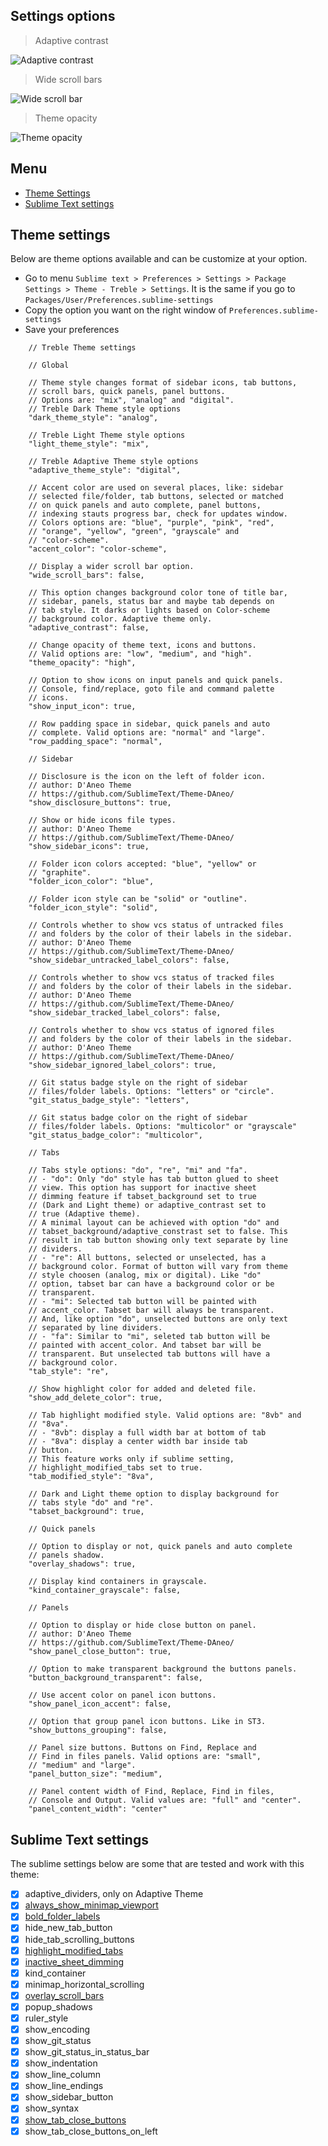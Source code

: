 ## Settings options

> Adaptive contrast

![Adaptive contrast](assets/screenshot-adaptive-contrast-on.png)

> Wide scroll bars

![Wide scroll bar](assets/screenshot-wide-scroll-bar.png)

> Theme opacity

![Theme opacity](assets/screenshot-theme-opacity.png)

## Menu

- [Theme Settings](https://github.com/53v3n3d4/Theme-Treble/blob/main/SETTINGS.md#theme-settings)  
- [Sublime Text settings](https://github.com/53v3n3d4/Theme-Treble/blob/main/SETTINGS.md#sublime-text-settings)  

## Theme settings

Below are theme options available and can be customize at your option.  
- Go to menu `Sublime text > Preferences > Settings > Package Settings > Theme - Treble > Settings`. It is the same if you go to `Packages/User/Preferences.sublime-settings`  
- Copy the option you want on the right window of `Preferences.sublime-settings`  
- Save your preferences  

```
    // Treble Theme settings

    // Global

    // Theme style changes format of sidebar icons, tab buttons, 
    // scroll bars, quick panels, panel buttons.
    // Options are: "mix", "analog" and "digital".
    // Treble Dark Theme style options
    "dark_theme_style": "analog",

    // Treble Light Theme style options
    "light_theme_style": "mix",

    // Treble Adaptive Theme style options
    "adaptive_theme_style": "digital",

    // Accent color are used on several places, like: sidebar 
    // selected file/folder, tab buttons, selected or matched 
    // on quick panels and auto complete, panel buttons, 
    // indexing stauts progress bar, check for updates window.
    // Colors options are: "blue", "purple", "pink", "red",
    // "orange", "yellow", "green", "grayscale" and
    // "color-scheme".
    "accent_color": "color-scheme",

    // Display a wider scroll bar option.
    "wide_scroll_bars": false,

    // This option changes background color tone of title bar, 
    // sidebar, panels, status bar and maybe tab depends on 
    // tab style. It darks or lights based on Color-scheme 
    // background color. Adaptive theme only.
    "adaptive_contrast": false,

    // Change opacity of theme text, icons and buttons.
    // Valid options are: "low", "medium", and "high".
    "theme_opacity": "high",

    // Option to show icons on input panels and quick panels. 
    // Console, find/replace, goto file and command palette 
    // icons.
    "show_input_icon": true,

    // Row padding space in sidebar, quick panels and auto
    // complete. Valid options are: "normal" and "large".
    "row_padding_space": "normal",

    // Sidebar

    // Disclosure is the icon on the left of folder icon.
    // author: D'Aneo Theme 
    // https://github.com/SublimeText/Theme-DAneo/
    "show_disclosure_buttons": true,

    // Show or hide icons file types.
    // author: D'Aneo Theme 
    // https://github.com/SublimeText/Theme-DAneo/
    "show_sidebar_icons": true,

    // Folder icon colors accepted: "blue", "yellow" or 
    // "graphite".
    "folder_icon_color": "blue",

    // Folder icon style can be "solid" or "outline".
    "folder_icon_style": "solid",

    // Controls whether to show vcs status of untracked files 
    // and folders by the color of their labels in the sidebar.
    // author: D'Aneo Theme 
    // https://github.com/SublimeText/Theme-DAneo/
    "show_sidebar_untracked_label_colors": false,

    // Controls whether to show vcs status of tracked files 
    // and folders by the color of their labels in the sidebar.
    // author: D'Aneo Theme 
    // https://github.com/SublimeText/Theme-DAneo/
    "show_sidebar_tracked_label_colors": false,

    // Controls whether to show vcs status of ignored files 
    // and folders by the color of their labels in the sidebar.
    // author: D'Aneo Theme 
    // https://github.com/SublimeText/Theme-DAneo/
    "show_sidebar_ignored_label_colors": true,

    // Git status badge style on the right of sidebar 
    // files/folder labels. Options: "letters" or "circle".
    "git_status_badge_style": "letters",

    // Git status badge color on the right of sidebar 
    // files/folder labels. Options: "multicolor" or "grayscale"
    "git_status_badge_color": "multicolor",

    // Tabs

    // Tabs style options: "do", "re", "mi" and "fa".
    // - "do": Only "do" style has tab button glued to sheet 
    // view. This option has support for inactive sheet 
    // dimming feature if tabset_background set to true 
    // (Dark and Light theme) or adaptive_contrast set to 
    // true (Adaptive theme).
    // A minimal layout can be achieved with option "do" and 
    // tabset_background/adaptive_constrast set to false. This
    // result in tab button showing only text separate by line
    // dividers.
    // - "re": All buttons, selected or unselected, has a 
    // background color. Format of button will vary from theme 
    // style choosen (analog, mix or digital). Like "do"
    // option, tabset bar can have a background color or be 
    // transparent.
    // - "mi": Selected tab button will be painted with 
    // accent_color. Tabset bar will always be transparent. 
    // And, like option "do", unselected buttons are only text 
    // separated by line dividers.
    // - "fa": Similar to "mi", seleted tab button will be 
    // painted with accent_color. And tabset bar will be 
    // transparent. But unselected tab buttons will have a 
    // background color.
    "tab_style": "re",

    // Show highlight color for added and deleted file.
    "show_add_delete_color": true,

    // Tab highlight modified style. Valid options are: "8vb" and 
    // "8va".
    // - "8vb": display a full width bar at bottom of tab 
    // - "8va": display a center width bar inside tab
    // button.
    // This feature works only if sublime setting, 
    // highlight_modified_tabs set to true.
    "tab_modified_style": "8va",

    // Dark and Light theme option to display background for 
    // tabs style "do" and "re".
    "tabset_background": true,

    // Quick panels

    // Option to display or not, quick panels and auto complete 
    // panels shadow.
    "overlay_shadows": true,

    // Display kind containers in grayscale.
    "kind_container_grayscale": false,

    // Panels

    // Option to display or hide close button on panel.
    // author: D'Aneo Theme 
    // https://github.com/SublimeText/Theme-DAneo/
    "show_panel_close_button": true,

    // Option to make transparent background the buttons panels.
    "button_background_transparent": false,

    // Use accent color on panel icon buttons.
    "show_panel_icon_accent": false,

    // Option that group panel icon buttons. Like in ST3.
    "show_buttons_grouping": false,

    // Panel size buttons. Buttons on Find, Replace and 
    // Find in files panels. Valid options are: "small",
    // "medium" and "large".
    "panel_button_size": "medium",

    // Panel content width of Find, Replace, Find in files,
    // Console and Output. Valid values are: "full" and "center".
    "panel_content_width": "center"
```

## Sublime Text settings

The sublime settings below are some that are tested and work with this theme:  
* [x] adaptive_dividers, only on Adaptive Theme  
* [x] [always_show_minimap_viewport](https://www.sublimetext.com/docs/themes.html#always_show_minimap_viewport)  
* [x] [bold_folder_labels](https://www.sublimetext.com/docs/themes.html#bold_folder_labels)  
* [x] hide_new_tab_button  
* [x] hide_tab_scrolling_buttons  
* [x] [highlight_modified_tabs](https://www.sublimetext.com/docs/themes.html#highlight_modified_tabs)  
* [x] [inactive_sheet_dimming](https://www.sublimetext.com/docs/themes.html#inactive_sheet_dimming)  
* [x] kind_container  
* [x] minimap_horizontal_scrolling  
* [x] [overlay_scroll_bars](https://www.sublimetext.com/docs/themes.html#overlay_scroll_bars)  
* [x] popup_shadows  
* [x] ruler_style  
* [x] show_encoding  
* [x] show_git_status  
* [x] show_git_status_in_status_bar  
* [x] show_indentation  
* [x] show_line_column  
* [x] show_line_endings  
* [x] show_sidebar_button  
* [x] show_syntax  
* [x] [show_tab_close_buttons](https://www.sublimetext.com/docs/themes.html#show_tab_close_buttons)  
* [x] show_tab_close_buttons_on_left  
